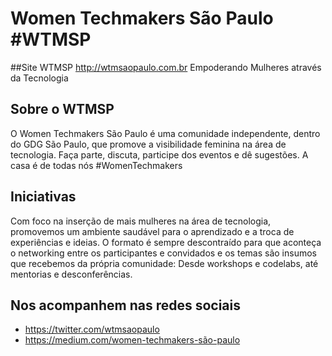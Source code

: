 # Women Techmakers São Paulo #WTMSP

##Site WTMSP
http://wtmsaopaulo.com.br
Empoderando Mulheres através da Tecnologia

## Sobre o WTMSP
O Women Techmakers São Paulo é uma comunidade independente, dentro do GDG São Paulo, que promove a visibilidade feminina na área de tecnologia. Faça parte, discuta, participe dos eventos e dê sugestões. A casa é de todas nós #WomenTechmakers

## Iniciativas
Com foco na inserção de mais mulheres na área de tecnologia, promovemos um ambiente saudável para o aprendizado e a troca de experiências e ideias.
O formato é sempre descontraído para que aconteça o networking entre os participantes e convidados e os temas são insumos que recebemos da própria comunidade: Desde workshops e codelabs, até mentorias e desconferências.

## Nos acompanhem nas redes sociais
- https://twitter.com/wtmsaopaulo
- https://medium.com/women-techmakers-são-paulo

